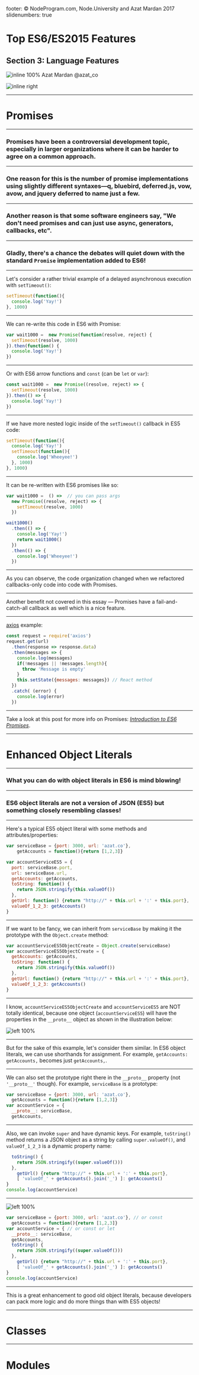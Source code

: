 footer: © NodeProgram.com, Node.University and Azat Mardan 2017
slidenumbers: true

# Top ES6/ES2015 Features
## Section 3: Language Features

![inline 100%](images/azat.jpeg)
Azat Mardan @azat_co

![inline right](images/nu.png)

---

# Promises

---


### Promises have been a controversial development topic, especially in larger organizations where it can be harder to agree on a common approach.

---

### One reason for this is the number of promise implementations using slightly different syntaxes—q, bluebird, deferred.js, vow, avow, and jquery deferred to name just a few.

---

### Another reason is that some software engineers say, "We don't need promises and can just use async, generators, callbacks, etc".

---

### Gladly, there's a chance the debates will quiet down with the standard `Promise` implementation added to ES6!

---

Let's consider a rather trivial example of a delayed asynchronous execution with `setTimeout()`:

```js
setTimeout(function(){
  console.log('Yay!')
}, 1000)
```

---

We can re-write this code in ES6 with Promise:

```js
var wait1000 =  new Promise(function(resolve, reject) {
  setTimeout(resolve, 1000)
}).then(function() {
  console.log('Yay!')
})
```

---

Or with ES6 arrow functions and `const` (can be `let` or `var`):

```js
const wait1000 =  new Promise((resolve, reject) => {
  setTimeout(resolve, 1000)
}).then(() => {
  console.log('Yay!')
})
```

---

If we have more nested logic inside of the `setTimeout()` callback in ES5 code:

```js
setTimeout(function(){
  console.log('Yay!')
  setTimeout(function(){
    console.log('Wheeyee!')
  }, 1000)
}, 1000)
```

---

It can be re-written with ES6 promises like so:

```js
var wait1000 =  () =>  // you can pass args
  new Promise((resolve, reject) => {
    setTimeout(resolve, 1000)
  })

wait1000()
  .then(() => {
    console.log('Yay!')
    return wait1000()
  })
  .then(() => {
    console.log('Wheeyee!')
  })
```

---

As you can observe, the code organization changed when we refactored callbacks-only code into code with Promises.

---

Another benefit not covered in this essay — Promises have a fail-and-catch-all callback as well which is a nice feature.

---

[axios](https://github.com/mzabriskie/axios) example:

```js
const request = require('axios')
request.get(url)
  .then(response => response.data)
  .then(messages => {
    console.log(messages)
    if(!messages || !messages.length){
      throw 'Message is empty'
    }
    this.setState({messages: messages}) // React method
  })
  .catch( (error) {
    console.log(error)
  })  
```  

---

Take a look at this post for more info on Promises: [*Introduction to ES6 Promises*](http://jamesknelson.com/grokking-es6-promises-the-four-functions-you-need-to-avoid-callback-hell).

---

# Enhanced Object Literals

---


### What you can do with object literals in ES6 is mind blowing!

---

### ES6 object literals are not a version of JSON (ES5) but something closely resembling classes!

---

Here's a typical ES5 object literal with some methods and attributes/properties:

```js
var serviceBase = {port: 3000, url: 'azat.co'},
    getAccounts = function(){return [1,2,3]}

var accountServiceES5 = {
  port: serviceBase.port,
  url: serviceBase.url,
  getAccounts: getAccounts,
  toString: function() {
    return JSON.stringify(this.valueOf())
  },
  getUrl: function() {return "http://" + this.url + ':' + this.port},
  valueOf_1_2_3: getAccounts()
}
```

---

If we want to be fancy, we can inherit from `serviceBase` by making it the prototype with the `Object.create` method:

```js
var accountServiceES5ObjectCreate = Object.create(serviceBase)
var accountServiceES5ObjectCreate = {
  getAccounts: getAccounts,
  toString: function() {
    return JSON.stringify(this.valueOf())
  },
  getUrl: function() {return "http://" + this.url + ':' + this.port},
  valueOf_1_2_3: getAccounts()
}
```

---

I know, `accountServiceES5ObjectCreate` and `accountServiceES5` are NOT totally identical, because one object (`accountServiceES5`) will have the properties in the `__proto__` object as shown in the illustration below:

![left 100%](images/es6-1.png)

---

But for the sake of this example, let's consider them similar. In ES6 object literals, we can use shorthands for assignment. For example, `getAccounts: getAccounts,` becomes just `getAccounts,`.

---

We can also set the prototype right there in the `__proto__` property  (not `'__proto__'` though). For example, `serviceBase` is a prototype:

```js
var serviceBase = {port: 3000, url: 'azat.co'},
  getAccounts = function(){return [1,2,3]}
var accountService = {
  __proto__: serviceBase,
  getAccounts,
```

---

Also, we can invoke `super` and have dynamic keys. For example, `toString()` method returns a JSON object as a string by calling `super.valueOf()`, and `valueOf_1_2_3` is a dynamic property name:

```js
  toString() {
    return JSON.stringify((super.valueOf()))
  },
	getUrl() {return "http://" + this.url + ':' + this.port},
    [ 'valueOf_' + getAccounts().join('_') ]: getAccounts()
}
console.log(accountService)
```

---

![left 100%](images/es6-2.png)


```js
var serviceBase = {port: 3000, url: 'azat.co'}, // or const
  getAccounts = function(){return [1,2,3]}
var accountService = { // or const or let
  __proto__: serviceBase,
  getAccounts,
  toString() {
    return JSON.stringify((super.valueOf()))
  },
	getUrl() {return "http://" + this.url + ':' + this.port},
    [ 'valueOf_' + getAccounts().join('_') ]: getAccounts()
}
console.log(accountService)
```

---

This is a great enhancement to good old object literals, because developers can pack more logic and do more things than with ES5 objects!

---

# Classes

---

# Modules

